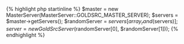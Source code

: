 {% highlight php startinline %}
$master = new MasterServer(MasterServer::GOLDSRC_MASTER_SERVER);
$servers = $master->getServers();
$randomServer = $servers[array_rand($servers)];
$server = new GoldSrcServer($randomServer[0], $randomServer[1]));
{% endhighlight %}
